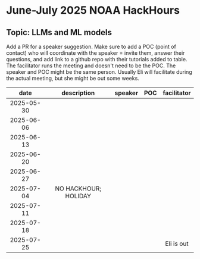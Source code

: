 # June-July 2025 NOAA HackHours

## Topic: LLMs and ML models

Add a PR for a speaker suggestion. Make sure to add a POC (point of contact) who will coordinate with the speaker = invite them, answer their questions, and add link to a github repo with their tutorials added to table. The facilitator runs the meeting and doesn't need to be the POC. The speaker and POC might be the same person. Usually Eli will facilitate during the actual meeting, but she might be out some weeks. 

| date | description | speaker | POC | facilitator |
|:----------:|:-----------:|:-------:|:---:|:-----:|
| 2025-05-30 |             |         |     |       |
| 2025-06-06 |             |         |     |       |
| 2025-06-13 |             |         |     |       |
| 2025-06-20 |             |         |     |       |
| 2025-06-27 |             |         |     |       |
| 2025-07-04 |     NO HACKHOUR; HOLIDAY        |         |     |       |
| 2025-07-11 |             |         |     |       |
| 2025-07-18 |             |         |     |       |
| 2025-07-25 |             |         |     |    Eli is out   |
